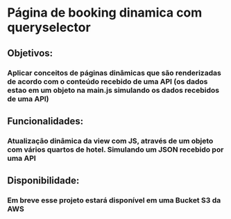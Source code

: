 # Página de booking dinamica com queryselector
## Objetivos:
### Aplicar conceitos de páginas dinâmicas que são renderizadas de acordo com o conteúdo recebido de uma API (os dados estao em um objeto na main.js simulando os dados recebidos de uma API)
## Funcionalidades:
### Atualização dinâmica da view com JS, através de um objeto com vários quartos de hotel. Simulando um JSON recebido por uma API
## Disponibilidade:
### Em breve esse projeto estará disponível em uma Bucket S3 da AWS